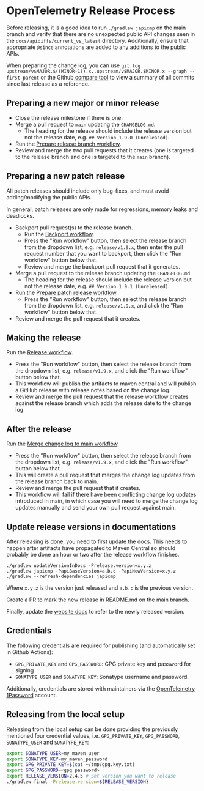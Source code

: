 # OpenTelemetry Release Process

Before releasing, it is a good idea to run `./gradlew japicmp` on the main branch and verify that
there are no unexpected public API changes seen in the `docs/apidiffs/current_vs_latest`
directory. Additionally, ensure that appropriate `@since` annotations are added to any additions to
the public APIs.

When preparing the change log, you can use
`git log upstream/v$MAJOR.$((MINOR-1)).x..upstream/v$MAJOR.$MINOR.x --graph --first-parent`
or the Github [compare tool](https://github.com/open-telemetry/opentelemetry-java/compare/)
to view a summary of all commits since last release as a reference.

## Preparing a new major or minor release

* Close the release milestone if there is one.
* Merge a pull request to `main` updating the `CHANGELOG.md`.
  * The heading for the release should include the release version but not the release date, e.g.
    `## Version 1.9.0 (Unreleased)`.
* Run the [Prepare release branch workflow](https://github.com/open-telemetry/opentelemetry-java/actions/workflows/prepare-release-branch.yml).
* Review and merge the two pull requests that it creates
  (one is targeted to the release branch and one is targeted to the `main` branch).

## Preparing a new patch release

All patch releases should include only bug-fixes, and must avoid adding/modifying the public APIs.

In general, patch releases are only made for regressions, memory leaks and deadlocks.

* Backport pull request(s) to the release branch.
  * Run the [Backport workflow](https://github.com/open-telemetry/opentelemetry-java/actions/workflows/backport.yml).
  * Press the "Run workflow" button, then select the release branch from the dropdown list,
    e.g. `release/v1.9.x`, then enter the pull request number that you want to backport,
    then click the "Run workflow" button below that.
  * Review and merge the backport pull request that it generates.
* Merge a pull request to the release branch updating the `CHANGELOG.md`.
  * The heading for the release should include the release version but not the release date, e.g.
    `## Version 1.9.1 (Unreleased)`.
* Run the [Prepare patch release workflow](https://github.com/open-telemetry/opentelemetry-java/actions/workflows/prepare-patch-release.yml).
  * Press the "Run workflow" button, then select the release branch from the dropdown list,
    e.g. `release/v1.9.x`, and click the "Run workflow" button below that.
* Review and merge the pull request that it creates.

## Making the release

Run the [Release workflow](https://github.com/open-telemetry/opentelemetry-java/actions/workflows/release.yml).

* Press the "Run workflow" button, then select the release branch from the dropdown list,
  e.g. `release/v1.9.x`, and click the "Run workflow" button below that.
* This workflow will publish the artifacts to maven central and will publish a GitHub release
  with release notes based on the change log.
* Review and merge the pull request that the release workflow creates against the release branch
  which adds the release date to the change log.

## After the release

Run the [Merge change log to main workflow](https://github.com/open-telemetry/opentelemetry-java/actions/workflows/merge-change-log-to-main.yml).

* Press the "Run workflow" button, then select the release branch from the dropdown list,
  e.g. `release/v1.9.x`, and click the "Run workflow" button below that.
* This will create a pull request that merges the change log updates from the release branch
  back to main.
* Review and merge the pull request that it creates.
* This workflow will fail if there have been conflicting change log updates introduced in main,
  in which case you will need to merge the change log updates manually and send your own pull
  request against main.

## Update release versions in documentations

After releasing is done, you need to first update the docs. This needs to happen after artifacts have propagated
to Maven Central so should probably be done an hour or two after the release workflow finishes.

```
./gradlew updateVersionInDocs -Prelease.version=x.y.z
./gradlew japicmp -PapiBaseVersion=a.b.c -PapiNewVersion=x.y.z
./gradlew --refresh-dependencies japicmp
```

Where `x.y.z` is the version just released and `a.b.c` is the previous version.

Create a PR to mark the new release in README.md on the main branch.

Finally, update the [website docs][] to refer to the newly released version.

[website docs]: https://github.com/open-telemetry/opentelemetry.io/tree/main/content/en/docs/instrumentation/java

## Credentials

The following credentials are required for publishing (and automatically set in Github Actions):

* `GPG_PRIVATE_KEY` and `GPG_PASSWORD`: GPG private key and password for signing
* `SONATYPE_USER` and `SONATYPE_KEY`: Sonatype username and password.

Additionally, credentials are stored with maintainers via
the [OpenTelemetry 1Password](https://opentelemetry.1password.com/signin) account.

## Releasing from the local setup

Releasing from the local setup can be done providing the previously mentioned four credential values, i.e.
`GPG_PRIVATE_KEY`, `GPG_PASSWORD`, `SONATYPE_USER` and `SONATYPE_KEY`:

```sh
export SONATYPE_USER=my_maven_user
export SONATYPE_KEY=my_maven_password
export GPG_PRIVATE_KEY=$(cat ~/tmp/gpg.key.txt)
export GPG_PASSWORD=<gpg password>
export RELEASE_VERSION=2.4.5 # Set version you want to release
./gradlew final -Prelease.version=${RELEASE_VERSION}
```
